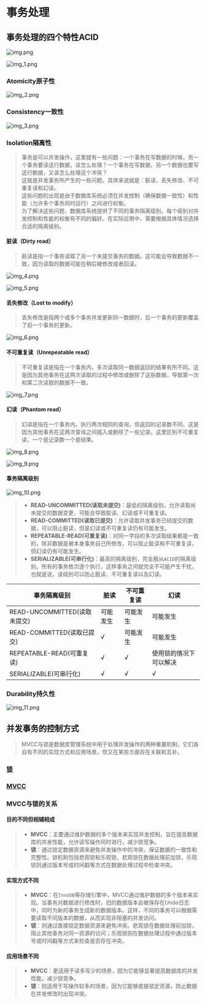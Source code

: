 # 事务处理

## 事务处理的四个特性ACID

![img.png](img.png)

![img_1.png](img_1.png)

### Atomicity原子性

![img_2.png](img_2.png)

### Consistency一致性

![img_3.png](img_3.png)

### lsolation隔离性

> 事务是可以并发操作，这里就有一些问题：一个事务在写数据的时候，另一个事务要读这行数据，该怎么处理？一个事务在写数据，另一个数据也要写这行数据，又该怎么处理这个冲突？  
> 这就是并发事务所产生的一些问题。具体来说就是：脏读、丢失修改、不可重复读和幻读。  
> 这些问题的出现是由于数据库系统必须在并发控制（确保数据一致性）和性能（允许多个事务同时运行）之间进行权衡。  
> 为了解决这些问题，数据库系统提供了不同的事务隔离级别，每个级别对并发控制和性能的权衡有不同的偏好。在实际应用中，需要根据具体情况选择合适的隔离级别。

#### 脏读（Dirty read）
> 脏读是指一个事务读取了另一个未提交事务的数据。这可能会导致数据不一致，因为读取的数据可能在稍后被修改或者回滚。

![img_4.png](img_4.png)

![img_5.png](img_5.png)

#### 丢失修改（Lost to modify）
> 丢失修改是指两个或多个事务并发更新同一数据时，后一个事务的更新覆盖了前一个事务的更新。

![img_6.png](img_6.png)

#### 不可重复读（Unrepeatable read）
> 不可重复读是指在一个事务内，多次读取同一数据返回的结果有所不同。这是因为其他事务在这两次读取的过程中修改或删除了这些数据，导致第一次和第二次读取的数据不一致。

![img_7.png](img_7.png)

#### 幻读（Phantom read）
> 幻读是指在一个事务内，执行两次相同的查询，但返回的记录数不同。这是因为其他事务在这两次查询之间插入或删除了一些记录。这里区别不可重复读，一个是记录数一个是结果。

![img_8.png](img_8.png)

![img_9.png](img_9.png)

#### 事务隔离级别

![img_10.png](img_10.png)

> - **READ-UNCOMMITTED(读取未提交)**：最低的隔离级别，允许读取尚未提交的数据变更，可能会导致脏读、幻读或不可重复读。
> - **READ-COMMITTED(读取已提交)**：允许读取并发事务已经提交的数据，可以阻止脏读，但是幻读或不可重复读仍有可能发生。
> - **REPEATABLE-READ(可重复读)**：对同一字段的多次读取结果都是一致的，除非数据是被本身事务自己所修改，可以阻止脏读和不可重复读，但幻读仍有可能发生。
> - **SERIALIZABLE(可串行化)**：最高的隔离级别，完全服从`ACID`的隔离级别。所有的事务依次逐个执行，这样事务之间就完全不可能产生干扰，也就是说，该级别可以防止脏读、不可重复读以及幻读。

| 事务隔离级别                  | 脏读   | 不可重复读 | 幻读          |
|-------------------------|------|-------|-------------|
| READ-UNCOMMITTED(读取未提交) | 可能发生 | 可能发生  | 可能发生        |
| READ-COMMITTED(读取已提交)   | √    | 可能发生  | 可能发生        |
| REPEATABLE-READ(可重复读)   | √    | √     | 使用锁的情况下可以解决 |
| SERIALIZABLE(可串行化)      | √    | √     | √           |

### Durability持久性

![img_11.png](img_11.png)

## 并发事务的控制方式

> MVCC与锁是数据库管理系统中用于处理并发操作的两种重要机制，它们各自有不同的实现方式和应用场景，但又在某些方面存在关联和互补。

### [锁](lock%2FREADME.md)

### [MVCC](mvcc%2FREADME.md)

### MVCC与锁的关系
#### 目的不同但相辅相成
> - **MVCC**：主要通过维护数据的多个版本来实现并发控制，旨在提高数据库的并发性能，允许读写操作同时进行，减少锁竞争。
> - **锁**：通过锁定数据资源来避免并发操作中的冲突，保证数据的一致性和完整性。锁机制包括悲观锁和乐观锁，悲观锁在数据处理前加锁，乐观锁则通过版本号或时间戳等方式在数据处理过程中检查冲突。
#### 实现方式不同
> - **MVCC**：在`InnoDB`等存储引擎中，MVCC通过维护数据的多个版本来实现。当事务对数据进行修改时，旧的数据版本会被保存在Undo日志中，同时为新的事务生成新的数据版本。这样，不同的事务可以根据需要读取不同版本的数据，从而实现非阻塞的并发访问。
> - **锁**：则通过直接锁定数据资源来避免冲突。悲观锁在数据处理前加锁，阻止其他事务对同一资源的访问；乐观锁则在数据处理过程中通过版本号或时间戳等方式来检查是否存在冲突。
#### 应用场景不同
> - **MVCC**：更适用于读多写少的场景，因为它能够显著提高数据库的并发性能，减少锁竞争。
> - **锁**：则适用于写操作较多的场景，因为它能够直接锁定资源，防止数据在并发修改时出现冲突。
